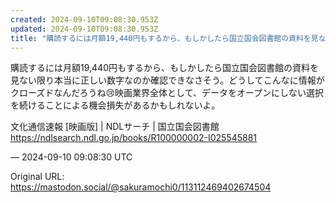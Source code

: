 ```yaml
---
created: 2024-09-10T09:08:30.953Z
updated: 2024-09-10T09:08:30.953Z
title: "購読するには月額19,440円もするから、もしかしたら国立国会図書館の資料を見ない限り本当に正しい数字なのか確認できなさそう。どうしてこんなに情報がクローズドな[...]"
---
```


<p>購読するには月額19,440円もするから、もしかしたら国立国会図書館の資料を見ない限り本当に正しい数字なのか確認できなさそう。どうしてこんなに情報がクローズドなんだろうね😢映画業界全体として、データをオープンにしない選択を続けることによる機会損失があるかもしれないよ。</p><p>文化通信速報 [映画版] | NDLサーチ | 国立国会図書館 <br /><a href="https://ndlsearch.ndl.go.jp/books/R100000002-I025545881" target="_blank" rel="nofollow noopener noreferrer" translate="no"><span class="invisible">https://</span><span class="ellipsis">ndlsearch.ndl.go.jp/books/R100</span><span class="invisible">000002-I025545881</span></a></p>

&mdash; 2024-09-10 09:08:30 UTC

Original URL: https://mastodon.social/@sakuramochi0/113112469402674504
